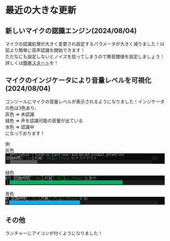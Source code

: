 # 最近の大きな更新

## 新しいマイクの認識エンジン(2024/08/04)

マイクの認識処理が大きく変更され設定するパラメータが大きく減りました！以前より簡単に音声認識を開始できます！  
ただなにも設定しないとノイズを拾ってしまうので無音閾値を設定しましょう！  
詳しくは[簡単スタート](KANTAN.md)を！

## マイクのインジケータにより音量レベルを可視化(2024/08/04)

コンソールにマイクの音量レベルが表示されるようになりました！インジケータの色は3色あり、  
灰色 => 未認識  
緑色 => 声を認識可能の音量が出ている  
水色 => 認識中  
になっております！

例  
灰色  
![_](assets/NEW01_glay.png)  

緑色  
![_](assets/NEW02_green.PNG)  

青色  
![_](assets/NEW03_blue.PNG)  

## その他
ランチャーにアイコンが付くようになりました！